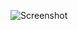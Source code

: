 ![Screenshot](https://raw.githubusercontent.com/Cryakl/Ultimate-RAT-Collection/refs/heads/main/Infector/Infector%201.6a/Screenshot.png)
